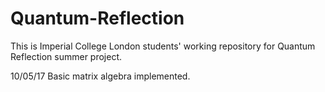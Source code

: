 # Quantum-Reflection

This is Imperial College London students' working repository for Quantum Reflection summer project.

10/05/17
Basic matrix algebra implemented.
